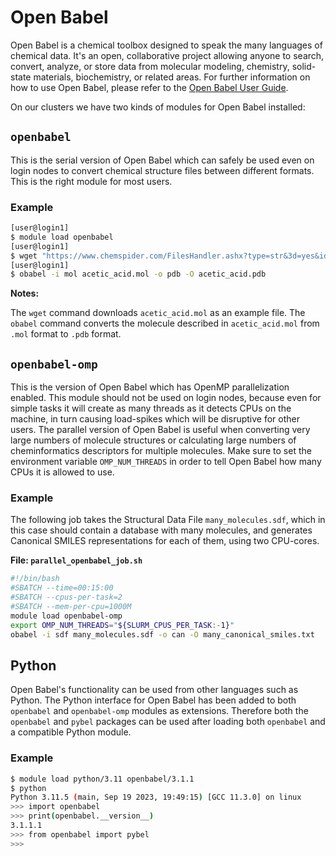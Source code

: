 # Open Babel

Open Babel is a chemical toolbox designed to speak the many languages of chemical data. It's an open, collaborative project allowing anyone to search, convert, analyze, or store data from molecular modeling, chemistry, solid-state materials, biochemistry, or related areas. For further information on how to use Open Babel, please refer to the [Open Babel User Guide](link-to-user-guide-here).


On our clusters we have two kinds of modules for Open Babel installed:

## `openbabel`

This is the serial version of Open Babel which can safely be used even on login nodes to convert chemical structure files between different formats. This is the right module for most users.

### Example

```bash
[user@login1]
$ module load openbabel
[user@login1]
$ wget "https://www.chemspider.com/FilesHandler.ashx?type=str&3d=yes&id=171" -O acetic_acid.mol
[user@login1]
$ obabel -i mol acetic_acid.mol -o pdb -O acetic_acid.pdb
```

**Notes:**

The `wget` command downloads `acetic_acid.mol` as an example file.  The `obabel` command converts the molecule described in `acetic_acid.mol` from `.mol` format to `.pdb` format.


## `openbabel-omp`

This is the version of Open Babel which has OpenMP parallelization enabled. This module should not be used on login nodes, because even for simple tasks it will create as many threads as it detects CPUs on the machine, in turn causing load-spikes which will be disruptive for other users. The parallel version of Open Babel is useful when converting very large numbers of molecule structures or calculating large numbers of cheminformatics descriptors for multiple molecules. Make sure to set the environment variable `OMP_NUM_THREADS` in order to tell Open Babel how many CPUs it is allowed to use.

### Example

The following job takes the Structural Data File `many_molecules.sdf`, which in this case should contain a database with many molecules, and generates Canonical SMILES representations for each of them, using two CPU-cores.

**File: `parallel_openbabel_job.sh`**

```bash
#!/bin/bash
#SBATCH --time=00:15:00
#SBATCH --cpus-per-task=2
#SBATCH --mem-per-cpu=1000M
module load openbabel-omp
export OMP_NUM_THREADS="${SLURM_CPUS_PER_TASK:-1}"
obabel -i sdf many_molecules.sdf -o can -O many_canonical_smiles.txt
```

## Python

Open Babel's functionality can be used from other languages such as Python. The Python interface for Open Babel has been added to both `openbabel` and `openbabel-omp` modules as extensions. Therefore both the `openbabel` and `pybel` packages can be used after loading both `openbabel` and a compatible Python module.

### Example

```bash
$ module load python/3.11 openbabel/3.1.1
$ python
Python 3.11.5 (main, Sep 19 2023, 19:49:15) [GCC 11.3.0] on linux
>>> import openbabel
>>> print(openbabel.__version__)
3.1.1.1
>>> from openbabel import pybel
>>> 
```
